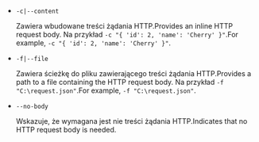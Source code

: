 * `-c|--content`

  <span data-ttu-id="3ef5a-101">Zawiera wbudowane treści żądania HTTP.</span><span class="sxs-lookup"><span data-stu-id="3ef5a-101">Provides an inline HTTP request body.</span></span> <span data-ttu-id="3ef5a-102">Na przykład `-c "{ 'id': 2, 'name': 'Cherry' }"`.</span><span class="sxs-lookup"><span data-stu-id="3ef5a-102">For example, `-c "{ 'id': 2, 'name': 'Cherry' }"`.</span></span>

* `-f|--file`

  <span data-ttu-id="3ef5a-103">Zawiera ścieżkę do pliku zawierającego treści żądania HTTP.</span><span class="sxs-lookup"><span data-stu-id="3ef5a-103">Provides a path to a file containing the HTTP request body.</span></span> <span data-ttu-id="3ef5a-104">Na przykład `-f "C:\request.json"`.</span><span class="sxs-lookup"><span data-stu-id="3ef5a-104">For example, `-f "C:\request.json"`.</span></span>

* `--no-body`

  <span data-ttu-id="3ef5a-105">Wskazuje, że wymagana jest nie treści żądania HTTP.</span><span class="sxs-lookup"><span data-stu-id="3ef5a-105">Indicates that no HTTP request body is needed.</span></span>

